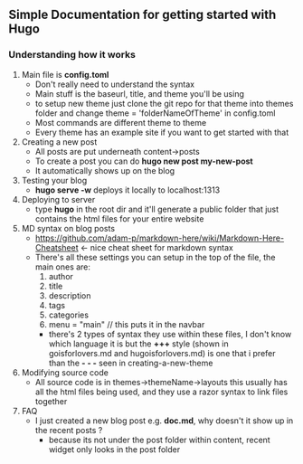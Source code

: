 ## Simple Documentation for getting started with Hugo

### Understanding how it works
1. Main file is **config.toml**
    * Don't really need to understand the syntax
    * Main stuff is the baseurl, title, and theme you'll be using
    * to setup new theme just clone the git repo for that theme into themes folder and change theme = 'folderNameOfTheme' in config.toml
    * Most commands are different theme to theme
    * Every theme has an example site if you want to get started with that
2. Creating a new post
    * All posts are put underneath content->posts
    * To create a post you can do **hugo new post my-new-post**
    * It automatically shows up on the blog
3. Testing your blog
    * **hugo serve -w** deploys it locally to localhost:1313
4. Deploying to server
    * type **hugo** in the root dir and it'll generate a public folder that just contains the html files for your entire website
5. MD syntax on blog posts
    * https://github.com/adam-p/markdown-here/wiki/Markdown-Here-Cheatsheet <- nice cheat sheet for markdown syntax
    * There's all these settings you can setup in the top of the file, the main ones are:
        1. author
        2. title
        3. description
        4. tags
        5. categories
        6. menu = "main" // this puts it in the navbar
        * there's 2 types of syntax they use within these files, I don't know which language it is but the **+++** style (shown in goisforlovers.md and hugoisforlovers.md) is one that i prefer than the **- - -** seen in creating-a-new-theme
6. Modifying source code
    * All source code is in themes->themeName->layouts this usually has all the html files being used, and they use a razor syntax to link files together
7. FAQ
    * I just created a new blog post e.g. **doc.md**, why doesn't it show up in the recent posts ?
        - because its not under the post folder within content, recent widget only looks in the post folder
